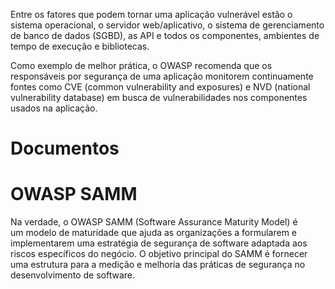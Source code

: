 Entre os fatores que podem tornar uma aplicação vulnerável estão o sistema operacional, o servidor web/aplicativo, o sistema de gerenciamento de banco de dados (SGBD), as API e todos os componentes, ambientes de tempo de execução e bibliotecas.

Como exemplo de melhor prática, o OWASP recomenda que os responsáveis por segurança de uma aplicação monitorem continuamente fontes como CVE (common vulnerability and exposures) e NVD (national vulnerability database) em busca de vulnerabilidades nos componentes usados na aplicação.


# Documentos



# OWASP SAMM

Na verdade, o OWASP SAMM (Software Assurance Maturity Model) é um modelo de maturidade que ajuda as organizações a formularem e implementarem uma estratégia de segurança de software adaptada aos riscos específicos do negócio. O objetivo principal do SAMM é fornecer uma estrutura para a medição e melhoria das práticas de segurança no desenvolvimento de software.

